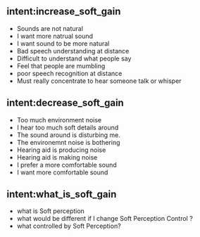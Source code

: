 ## intent:increase_soft_gain
- Sounds are not natural
- I want more natrual sound
- I want sound to be more natural
- Bad speech understanding at distance
- Difficult to understand what people say
- Feel that people are mumbling
- poor speech recognition at distance
- Must really concentrate to hear someone talk or whisper

## intent:decrease_soft_gain
- Too much environment noise
- I hear too much soft details around
- The sound around is disturbing me.
- The environemnt noise is bothering
- Hearing aid is producing noise
- Hearing aid is making noise
- I prefer a more comfortable sound
- I want more comfortable sound

## intent:what_is_soft_gain
- what is Soft perception
- what would be different if I change Soft Perception Control ?
- what controlled by Soft Perception?